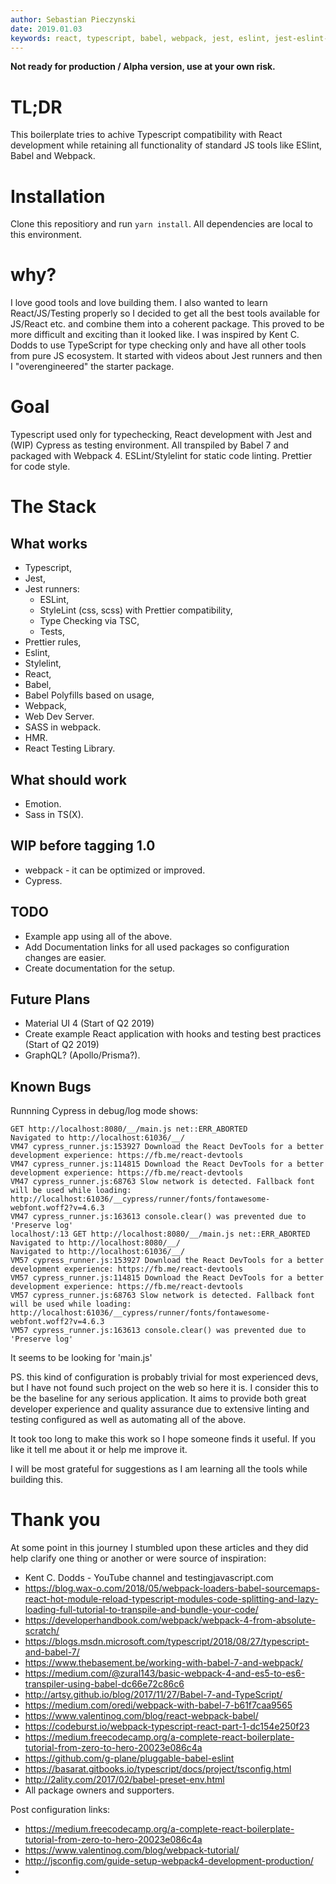 ```yaml
---
author: Sebastian Pieczynski
date: 2019.01.03
keywords: react, typescript, babel, webpack, jest, eslint, jest-eslint-runner, jest-runner-tsc
---
```


**Not ready for production / Alpha version, use at your own risk.**

# TL;DR

This boilerplate tries to achive Typescript compatibility with React development while retaining all functionality of standard JS tools like ESlint, Babel and Webpack.

# Installation

Clone this repositiory and run `yarn install`. All dependencies are local to this environment.

# why?

I love good tools and love building them. I also wanted to learn React/JS/Testing properly so I decided to get all the best tools available for JS/React etc. and combine them into a coherent package. This proved to be more difficult and exciting than it looked like. I was inspired by Kent C. Dodds to use TypeScript for type checking only and have all other tools from pure JS ecosystem. It started with videos about Jest runners and then I "overengineered" the starter package.

# Goal

Typescript used only for typechecking, React development with Jest and (WIP) Cypress as testing environment. All transpiled by Babel 7 and packaged with Webpack 4. ESLint/Stylelint for static code linting. Prettier for code style.

# The Stack

## What works

- Typescript,
- Jest,
- Jest runners:
  - ESLint,
  - StyleLint (css, scss) with Prettier compatibility,
  - Type Checking via TSC,
  - Tests,
- Prettier rules,
- Eslint,
- Stylelint,
- React,
- Babel,
- Babel Polyfills based on usage,
- Webpack,
- Web Dev Server.
- SASS in webpack.
- HMR.
- React Testing Library.

## What should work

- Emotion.
- Sass in TS(X).

## WIP before tagging 1.0

- webpack - it can be optimized or improved.
- Cypress.

## TODO

- Example app using all of the above.
- Add Documentation links for all used packages so configuration changes are easier.
- Create documentation for the setup.

## Future Plans

- Material UI 4 (Start of Q2 2019)
- Create example React application with hooks and testing best practices (Start of Q2 2019)
- GraphQL? (Apollo/Prisma?).

## Known Bugs

Runnning Cypress in debug/log mode shows:

```
GET http://localhost:8080/__/main.js net::ERR_ABORTED
Navigated to http://localhost:61036/__/
VM47 cypress_runner.js:153927 Download the React DevTools for a better development experience: https://fb.me/react-devtools
VM47 cypress_runner.js:114815 Download the React DevTools for a better development experience: https://fb.me/react-devtools
VM47 cypress_runner.js:68763 Slow network is detected. Fallback font will be used while loading: http://localhost:61036/__cypress/runner/fonts/fontawesome-webfont.woff2?v=4.6.3
VM47 cypress_runner.js:163613 console.clear() was prevented due to 'Preserve log'
localhost/:13 GET http://localhost:8080/__/main.js net::ERR_ABORTED
Navigated to http://localhost:8080/__/
Navigated to http://localhost:61036/__/
VM57 cypress_runner.js:153927 Download the React DevTools for a better development experience: https://fb.me/react-devtools
VM57 cypress_runner.js:114815 Download the React DevTools for a better development experience: https://fb.me/react-devtools
VM57 cypress_runner.js:68763 Slow network is detected. Fallback font will be used while loading: http://localhost:61036/__cypress/runner/fonts/fontawesome-webfont.woff2?v=4.6.3
VM57 cypress_runner.js:163613 console.clear() was prevented due to 'Preserve log'
```

It seems to be looking for 'main.js'



PS. this kind of configuration is probably trivial for most experienced devs, but I have not found such project on the web so here it is. I consider this to be the baseline for any serious application. It aims to provide both great developer experience and quality assurance due to extensive linting and testing configured as well as automating all of the above.

It took too long to make this work so I hope someone finds it useful. If you like it tell me about it or help me improve it.

I will be most grateful for suggestions as I am learning all the tools while building this.

# Thank you

At some point in this journey I stumbled upon these articles and they did help clarify one thing or another or were source of inspiration:

- Kent C. Dodds - YouTube channel and testingjavascript.com
- https://blog.wax-o.com/2018/05/webpack-loaders-babel-sourcemaps-react-hot-module-reload-typescript-modules-code-splitting-and-lazy-loading-full-tutorial-to-transpile-and-bundle-your-code/
- https://developerhandbook.com/webpack/webpack-4-from-absolute-scratch/
- https://blogs.msdn.microsoft.com/typescript/2018/08/27/typescript-and-babel-7/
- https://www.thebasement.be/working-with-babel-7-and-webpack/
- https://medium.com/@zural143/basic-webpack-4-and-es5-to-es6-transpiler-using-babel-dc66e72c86c6
- http://artsy.github.io/blog/2017/11/27/Babel-7-and-TypeScript/
- https://medium.com/oredi/webpack-with-babel-7-b61f7caa9565
- https://www.valentinog.com/blog/react-webpack-babel/
- https://codeburst.io/webpack-typescript-react-part-1-dc154e250f23
- https://medium.freecodecamp.org/a-complete-react-boilerplate-tutorial-from-zero-to-hero-20023e086c4a
- https://github.com/g-plane/pluggable-babel-eslint
- https://basarat.gitbooks.io/typescript/docs/project/tsconfig.html
- http://2ality.com/2017/02/babel-preset-env.html
- All package owners and supporters.

Post configuration links:

- https://medium.freecodecamp.org/a-complete-react-boilerplate-tutorial-from-zero-to-hero-20023e086c4a
- https://www.valentinog.com/blog/webpack-tutorial/
- http://jsconfig.com/guide-setup-webpack4-development-production/
-
